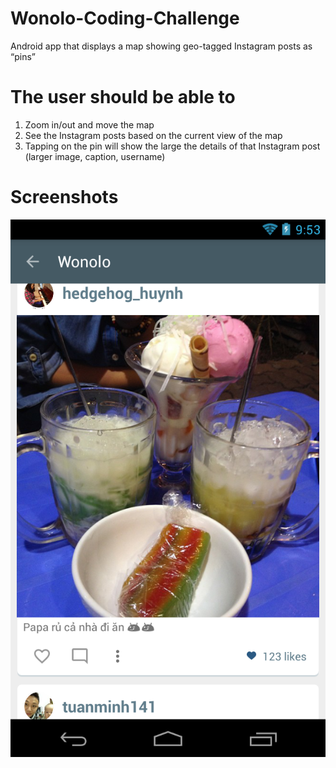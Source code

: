 # Wonolo-Coding-Challenge
Android app that displays a map showing geo-tagged Instagram posts as  “pins”

# The user should be able to

1. Zoom in/out and move the map
2. See the Instagram posts based on the current view of the map
3. Tapping on the pin will show the large the details of that Instagram post (larger image, 
caption, username)

# Screenshots

![Image of Feed](https://github.com/TuanNASavvycom/Wonolo-Coding-Challenge/blob/master/screenshot/droid%40screen-6.png)
